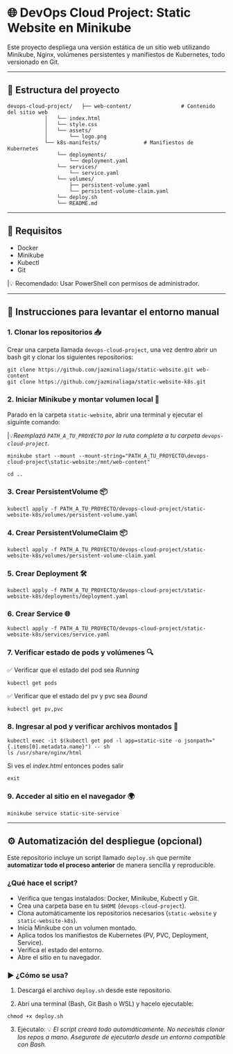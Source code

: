 # 🌐 DevOps Cloud Project: Static Website en Minikube

Este proyecto despliega una versión estática de un sitio web utilizando Minikube, Nginx, volúmenes persistentes y manifiestos de Kubernetes, todo versionado en Git.

---------------------------------------------------------------------------------------------------

## 🧱 Estructura del proyecto
```
devops-cloud-project/   ├── web-content/ 				# Contenido del sitio web
			│ 	└── index.html 
			│ 	└── style.css 
			│ 	└── assets/ 
			│ 		└── logo.png
			└── k8s-manifests/ 				# Manifiestos de Kubernetes 
				└── deployments/
					└── deployment.yaml
				└── services/					  
					└── service.yaml 
				└── volumes/ 
					├── persistent-volume.yaml 
					└── persistent-volume-claim.yaml
				└── deploy.sh
				└── README.md
```
---------------------------------------------------------------------------------------------------

## 🧰 Requisitos

- Docker
- Minikube
- Kubectl
- Git

|💡 Recomendado: Usar PowerShell con permisos de administrador.

---------------------------------------------------------------------------------------------------

## 🚀 Instrucciones para levantar el entorno manual

### 1. Clonar los repositorios 📥
Crear una carpeta llamada `devops-cloud-project`, una vez dentro abrir un bash git y clonar los siguientes repositorios: 
```
git clone https://github.com/jazminaliaga/static-website.git web-content
git clone https://github.com/jazminaliaga/static-website-k8s.git
```
### 2. Iniciar Minikube y montar volumen local 🚜
Parado en la carpeta `static-website`, abrir una terminal y ejecutar el siguinte comando:
	
|💡*Reemplazá `PATH_A_TU_PROYECTO` por la ruta completa a tu carpeta `devops-cloud-project`.*

```
minikube start --mount --mount-string="PATH_A_TU_PROYECTO\devops-cloud-project\static-website:/mnt/web-content"

cd ..
```
### 3. Crear PersistentVolume 📦
```
kubectl apply -f PATH_A_TU_PROYECTO/devops-cloud-project/static-website-k8s/volumes/persistent-volume.yaml
```
### 4. Crear PersistentVolumeClaim 📦
```
kubectl apply -f PATH_A_TU_PROYECTO/devops-cloud-project/static-website-k8s/volumes/persistent-volume-claim.yaml
```
### 5. Crear Deployment 🛠️
```
kubectl apply -f PATH_A_TU_PROYECTO/devops-cloud-project/static-website-k8s/deployments/deployment.yaml
```
### 6. Crear Service 🌐
```
kubectl apply -f PATH_A_TU_PROYECTO/devops-cloud-project/static-website-k8s/services/service.yaml
```
### 7. Verificar estado de pods y volúmenes 🔍
✅ Verificar que el estado del pod sea *Running* 
```
kubectl get pods
```
✅ Verificar que el estado del pv y pvc sea *Bound*
```
kubectl get pv,pvc
```
### 8. Ingresar al pod y verificar archivos montados 🧪
```
kubectl exec -it $(kubectl get pod -l app=static-site -o jsonpath="{.items[0].metadata.name}") -- sh
ls /usr/share/nginx/html
```
Si ves el *index.html* entonces podes salir
```
exit
```
### 9. Acceder al sitio en el navegador 🌍
```
minikube service static-site-service
```
---------------------------------------------------------------------------------------------------
## ⚙️ Automatización del despliegue (opcional)

Este repositorio incluye un script llamado `deploy.sh` que permite **automatizar todo el proceso anterior** de manera sencilla y reproducible.

### ¿Qué hace el script?

- Verifica que tengas instalados: Docker, Minikube, Kubectl y Git.
- Crea una carpeta base en tu `$HOME` (`devops-cloud-project`).
- Clona automáticamente los repositorios necesarios (`static-website` y `static-website-k8s`).
- Inicia Minikube con un volumen montado.
- Aplica todos los manifiestos de Kubernetes (PV, PVC, Deployment, Service).
- Verifica el estado del entorno.
- Abre el sitio en tu navegador.

### ▶️ ¿Cómo se usa?

1. Descargá el archivo `deploy.sh` desde este repositorio.

2. Abrí una terminal (Bash, Git Bash o WSL) y hacelo ejecutable:
```
chmod +x deploy.sh
```
3. Ejecutalo:
💡 *El script creará todo automáticamente. No necesitás clonar los repos a mano. Asegurate de ejecutarlo desde un entorno compatible con Bash.*

